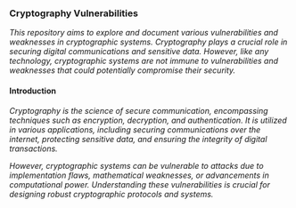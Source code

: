 ### Cryptography Vulnerabilities

_This repository aims to explore and document various vulnerabilities and weaknesses in cryptographic systems. Cryptography plays a crucial role in securing digital communications and sensitive data. However, like any technology, cryptographic systems are not immune to vulnerabilities and weaknesses that could potentially compromise their security._


#### Introduction

_Cryptography is the science of secure communication, encompassing techniques such as encryption, decryption, and authentication. It is utilized in various applications, including securing communications over the internet, protecting sensitive data, and ensuring the integrity of digital transactions._

_However, cryptographic systems can be vulnerable to attacks due to implementation flaws, mathematical weaknesses, or advancements in computational power. Understanding these vulnerabilities is crucial for designing robust cryptographic protocols and systems._
